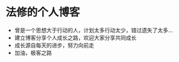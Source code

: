 # 法修的个人博客

* 曾是一个思想大于行动的人，计划太多行动太少，错过遗失了太多...
* 建立博客分享个人成长之路，欢迎大家分享共同成长
* 成长源自每天的进步，努力向前走
* 加油，极客之路
